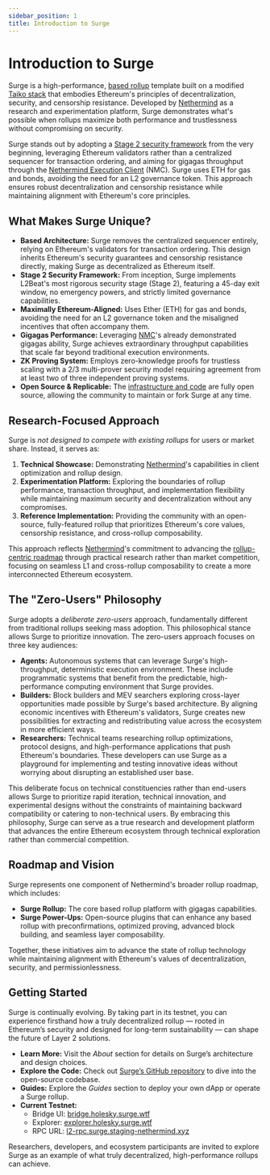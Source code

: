 ```yaml
---
sidebar_position: 1
title: Introduction to Surge
---
```


# Introduction to Surge

Surge is a high-performance, [based rollup](https://ethresear.ch/t/based-rollups-superpowers-from-l1-sequencing/15016) template built on a modified [Taiko stack](https://taiko.xyz/) that embodies Ethereum's principles of decentralization, security, and censorship resistance. Developed by [Nethermind](https://nethermind.io) as a research and experimentation platform, Surge demonstrates what's possible when rollups maximize both performance and trustlessness without compromising on security.

Surge stands out by adopting a [Stage 2 security framework](https://medium.com/l2beat/introducing-stages-a-framework-to-evaluate-rollups-maturity-d290bb22befe#:~:text=Stage%202%20%E2%80%94%20No,from%20governance%20attacks.) from the very beginning, leveraging Ethereum validators rather than a centralized sequencer for transaction ordering, and aiming for gigagas throughput through the [Nethermind Execution Client](https://github.com/NethermindEth/nethermind) (NMC). Surge uses ETH for gas and bonds, avoiding the need for an L2 governance token. This approach ensures robust decentralization and censorship resistance while maintaining alignment with Ethereum's core principles.

## What Makes Surge Unique?

- **Based Architecture:** Surge removes the centralized sequencer entirely, relying on Ethereum's validators for transaction ordering. This design inherits Ethereum's security guarantees and censorship resistance directly, making Surge as decentralized as Ethereum itself.
- **Stage 2 Security Framework:** From inception, Surge implements L2Beat's most rigorous security stage (Stage 2), featuring a 45-day exit window, no emergency powers, and strictly limited governance capabilities.
- **Maximally Ethereum-Aligned:** Uses Ether (ETH) for gas and bonds, avoiding the need for an L2 governance token and the misaligned incentives that often accompany them.
- **Gigagas Performance:** Leveraging [NMC](https://github.com/NethermindEth/nethermind/releases/tag/1.30.0)'s already demonstrated gigagas ability, Surge achieves extraordinary throughput capabilities that scale far beyond traditional execution environments.
- **ZK Proving System:** Employs zero-knowledge proofs for trustless scaling with a 2/3 multi-prover security model requiring agreement from at least two of three independent proving systems.
- **Open Source & Replicable:** The [infrastructure and code](https://github.com/NethermindEth/surge) are fully open source, allowing the community to maintain or fork Surge at any time.

## Research-Focused Approach
Surge is *not designed to compete with existing rollups* for users or market share. Instead, it serves as:

1. **Technical Showcase:** Demonstrating [Nethermind](https://www.nethermind.io/)'s capabilities in client optimization and rollup design.
2. **Experimentation Platform:** Exploring the boundaries of rollup performance, transaction throughput, and implementation flexibility while maintaining maximum security and decentralization without any compromises.
3. **Reference Implementation:** Providing the community with an open-source, fully-featured rollup that prioritizes Ethereum's core values, censorship resistance, and cross-rollup composability.

This approach reflects [Nethermind](https://www.nethermind.io/)'s commitment to advancing the [rollup-centric roadmap](https://vitalik.eth.limo/general/2024/10/17/futures2.html) through practical research rather than market competition, focusing on seamless L1 and cross-rollup composability to create a more interconnected Ethereum ecosystem.

## The "Zero-Users" Philosophy
Surge adopts a *deliberate zero-users* approach, fundamentally different from traditional rollups seeking mass adoption. This philosophical stance allows Surge to prioritize innovation. The zero-users approach focuses on three key audiences:

- **Agents:** Autonomous systems that can leverage Surge's high-throughput, deterministic execution environment. These include programmatic systems that benefit from the predictable, high-performance computing environment that Surge provides.
- **Builders:** Block builders and MEV searchers exploring cross-layer opportunities made possible by Surge's based architecture. By aligning economic incentives with Ethereum's validators, Surge creates new possibilities for extracting and redistributing value across the ecosystem in more efficient ways.
- **Researchers:** Technical teams researching rollup optimizations, protocol designs, and high-performance applications that push Ethereum's boundaries. These developers can use Surge as a playground for implementing and testing innovative ideas without worrying about disrupting an established user base.

This deliberate focus on technical constituencies rather than end-users allows Surge to prioritize rapid iteration, technical innovation, and experimental designs without the constraints of maintaining backward compatibility or catering to non-technical users. By embracing this philosophy, Surge can serve as a true research and development platform that advances the entire Ethereum ecosystem through technical exploration rather than commercial competition.

## Roadmap and Vision
Surge represents one component of Nethermind's broader rollup roadmap, which includes:

- **Surge Rollup:** The core based rollup platform with gigagas capabilities.
- **Surge Power-Ups:** Open-source plugins that can enhance any based rollup with preconfirmations, optimized proving, advanced block building, and seamless layer composability.

Together, these initiatives aim to advance the state of rollup technology while maintaining alignment with Ethereum's values of decentralization, security, and permissionlessness.
## Getting Started
Surge is continually evolving. By taking part in its testnet, you can experience firsthand how a truly decentralized rollup — rooted in Ethereum’s security and designed for long-term sustainability — can shape the future of Layer 2 solutions.

- **Learn More:** Visit the *About* section for details on Surge’s architecture and design choices.
- **Explore the Code:** Check out [Surge’s GitHub repository](https://github.com/NethermindEth/surge) to dive into the open-source codebase.
- **Guides:** Explore the *Guides* section to deploy your own dApp or operate a Surge rollup.
- **Current Testnet:**
  - Bridge UI: [bridge.holesky.surge.wtf](https://bridge.holesky.surge.wtf/)
  - Explorer: [explorer.holesky.surge.wtf](https://explorer.holesky.surge.wtf/)
  - RPC URL: [l2-rpc.surge.staging-nethermind.xyz](https://l2-rpc.surge.staging-nethermind.xyz/)

Researchers, developers, and ecosystem participants are invited to explore Surge as an example of what truly decentralized, high-performance rollups can achieve.